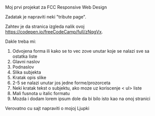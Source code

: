 Moj prvi projekat za FCC Responsive Web Design

Zadatak je napraviti neki "tribute page".

Zahtev je da stranica izgleda nalik ovoj https://codepen.io/freeCodeCamp/full/zNqgVx.

Dakle treba mi:
1. Odvojena forma ili kako se to vec zove unutar koje se nalazi sve sa ostatka liste
2. Glavni naslov
3. Podnaslov
4. Slika subjekta
5. Kratak opis slike
6. 2-5 se nalazi unutar jos jedne forme/prozorceta
7. Neki kratak tekst o subjektu, ako moze uz koriscenje < ul> liste
8. Mali fusnota u italic formatu
9. Mozda i dodam lorem ipsum dole da bi bilo isto kao na onoj stranici

Verovatno cu sajt napraviti o mojoj Ljupki